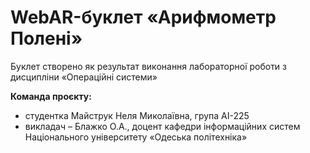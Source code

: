 #  WebAR-буклет «Арифмометр Полені»  
Буклет створено як результат виконання лабораторної роботи з дисципліни
«Операційні системи» 

**Команда проєкту:**
- студентка  Майструк Неля Миколаївна, група АІ-225
- викладач – Блажко О.А., доцент кафедри інформаційних систем Національного
університету «Одеська політехніка» 
